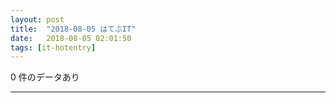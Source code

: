 ```yaml
---
layout: post
title:  "2018-08-05 はてぶIT"
date:   2018-08-05 02:01:50
tags: [it-hotentry]
---
```

0 件のデータあり

<hr>
